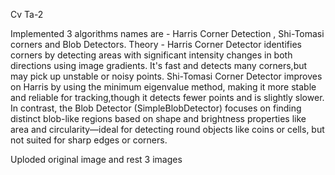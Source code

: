 Cv Ta-2

Implemented 3 algorithms names are - Harris Corner Detection , Shi-Tomasi corners and Blob Detectors.
Theory - Harris Corner Detector identifies corners by detecting areas with significant intensity changes in both directions using image gradients.
         It's fast and detects many corners,but may pick up unstable or noisy points. Shi-Tomasi Corner Detector improves on Harris by using the 
         minimum eigenvalue method, making it more stable and reliable for tracking,though it detects fewer points and is slightly slower.
         In contrast, the Blob Detector (SimpleBlobDetector) focuses on finding distinct blob-like regions based on shape and
         brightness properties like area and circularity—ideal for detecting round objects like coins or cells, but not suited for sharp edges or corners.

Uploded original image and rest 3 images
